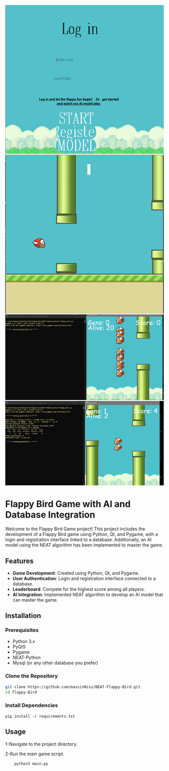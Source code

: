 ![Main interface](img/login.png)
![game](img/171111.png)
![AI model-gen-1](img/71338.png)
![AI model-gen-0](img/171408.png)


# Flappy Bird Game with AI and Database Integration

Welcome to the Flappy Bird Game project! This project includes the development of a Flappy Bird game using Python, Qt, and Pygame, with a login and registration interface linked to a database. Additionally, an AI model using the NEAT algorithm has been implemented to master the game.


## Features

- **Game Development**: Created using Python, Qt, and Pygame.
- **User Authentication**: Login and registration interface connected to a database.
- **Leaderboard**: Compete for the highest score among all players.
- **AI Integration**: Implemented NEAT algorithm to develop an AI model that can master the game.

## Installation

### Prerequisites

- Python 3.x
- PyQt5
- Pygame
- NEAT-Python
- Mysql (or any other database you prefer)

### Clone the Repository

```bash
git clone https://github.com/massinNiss/NEAT-Flappy-Bird.git
cd flappy-Bird
```
### Install Dependencies
    pip install -r requirements.txt
    
## Usage

  1-Navigate to the project directory.
  
  2-Run the main game script.
       
        python3 main.py




